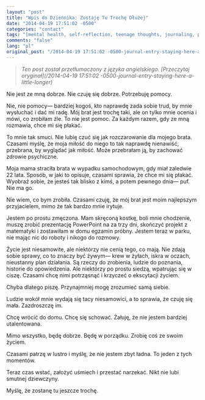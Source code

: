 ```yaml
---
layout: "post"
title: "Wpis do Dziennika: Zostaję Tu Trochę Dłużej"
date: "2014-04-19 17:51:02 -0500"
categories: "contact"
tags: "[mental health, self-reflection, teenage thoughts, journaling, personal growth, feeling misunderstood, coping strategies, emotional honesty, writing therapy, introspection]"
comments: "false"
lang: "pl"
original_post: "/2014-04-19 17:51:02 -0500-journal-entry-staying-here-a-little-longer"
---
```


> *Ten post został przetłumaczony z języka angielskiego. [Przeczytaj oryginał](/2014-04-19 17:51:02 -0500-journal-entry-staying-here-a-little-longer)*

<!-- more -->Nie jest ze mną dobrze. Nie czuję się dobrze. Potrzebuję pomocy.

Nie, nie pomocy— bardziej kogoś, kto naprawdę zada sobie trud, by mnie wysłuchać i dać mi radę. Mój brat jest trochę taki, ale on tylko mnie ocenia i mówi, co zrobiłam źle. To nie jest pomoc. Za każdym razem, gdy ze mną rozmawia, chce mi się płakać.

To mnie tak smuci. Nie lubię czuć się jak rozczarowanie dla mojego brata. Czasami myślę, że moja miłość do niego to tak naprawdę nienawiść, przebrana, by wyglądać jak miłość. Może przebrałam ją, by zachować zdrowie psychiczne.

Moja mama straciła brata w wypadku samochodowym, gdy miał zaledwie 22 lata. Sposób, w jaki to opisuje, czasami sprawia, że chce mi się płakać. Wyobraź sobie, że jesteś tak blisko z kimś, a potem pewnego dnia— puf. Nie ma go.

Nie wiem, co bym zrobiła. Czasami czuję, że mój brat jest moim najlepszym przyjacielem, mimo że tak bardzo mnie irytuje.

Jestem po prostu zmęczona. Mam skręconą kostkę, boli mnie chodzenie, muszę zrobić prezentację PowerPoint na za trzy dni, skończyć projekt z matematyki i zostawiłam w domu egzamin próbny. Jestem teraz w parku, nie mając nic do roboty i nikogo do rozmowy.

Życie jest niesamowite, ale niektórzy nie cenią tego, co mają. Nie zdają sobie sprawy, co to znaczy być żywym— krew w żyłach, iskra w oczach, nieustanny plan działania. Są rzeczy do zrobienia, ludzie do poznania, historie do opowiedzenia. Ale niektórzy po prostu siedzą, wpatrując się w ciszę. Czasami chcę nimi potrząsnąć i krzyczeć o ekscytacji życiem.

Chyba dlatego piszę. Przynajmniej mogę zrozumieć samą siebie.

Ludzie wokół mnie wydają się tacy niesamowici, a to sprawia, że czuję się mała. Zazdroszczę im.

Chcę wrócić do domu. Chcę się schować. Żałuję, że nie jestem bardziej utalentowana.

Mimo wszystko, będę dobrze. Będę w porządku. Zrobię coś ze swoim życiem.

Czasami patrzę w lustro i myślę, że nie jestem zbyt ładna. To jeden z tych momentów.

Teraz czas wstać, założyć uśmiech i przestać narzekać. Nikt nie lubi smutnej dziewczyny.

Myślę, że zostanę tu jeszcze trochę.